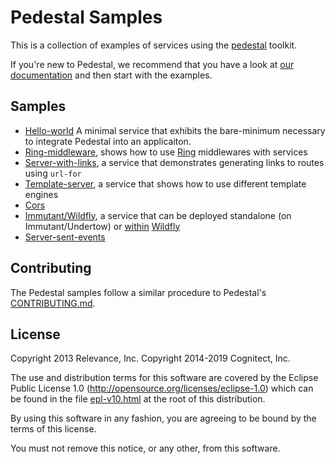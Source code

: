 # Pedestal Samples

This is a collection of examples of services using the
[pedestal](http://pedestal.io) toolkit.

If you're new to Pedestal, we recommend that you have a look at
[our documentation](../guides) and then start
with the examples.

## Samples

* [Hello-world](./hello-world) A minimal service that exhibits the
  bare-minimum necessary to integrate Pedestal into an applicaiton.
* [Ring-middleware](./ring-middleware), shows how to use
  [Ring](https://github.com/ring-clojure/ring) middlewares with
  services
* [Server-with-links](./server-with-links), a service that
  demonstrates generating links to routes using `url-for`
* [Template-server](./template-server), a service that shows how to
  use different template engines
* [Cors](./cors)
* [Immutant/Wildfly](./immutant), a service that can be deployed standalone
  (on Immutant/Undertow) or [within](http://immutant.org/tutorials/wildfly/)
  [Wildfly](http://wildfly.org/)
* [Server-sent-events](./server-sent-events)

## Contributing

The Pedestal samples follow a similar procedure to Pedestal's
[CONTRIBUTING.md](https://github.com/pedestal/pedestal/blob/master/CONTRIBUTING.md).

## License
Copyright 2013 Relevance, Inc.
Copyright 2014-2019 Cognitect, Inc.

The use and distribution terms for this software are covered by the
Eclipse Public License 1.0 (http://opensource.org/licenses/eclipse-1.0)
which can be found in the file [epl-v10.html](epl-v10.html) at the root of this distribution.

By using this software in any fashion, you are agreeing to be bound by
the terms of this license.

You must not remove this notice, or any other, from this software.

